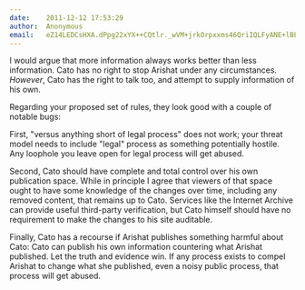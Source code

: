 ```yaml
---
date:    2011-12-12 17:53:29
author:  Anonymous
email:   eZ14LEDCsHXA.dPpg22xYX++CQtlr._wVM+jrkOrpxxms46QriIQLFyANE+lBL5DBK
---
```


I would argue that more information always works better than less
information.  Cato has no right to stop Arishat under any
circumstances.  <i>However</i>, Cato has the right to talk too, and
attempt to supply information of his own.

Regarding your proposed set of rules, they look good with a couple of
notable bugs:

First, "versus anything short of legal process" does not work; your
threat model needs to include "legal" process as something potentially
hostile.  Any loophole you leave open for legal process will get
abused.

Second, Cato should have complete and total control over his own
publication space.  While in principle I agree that viewers of that
space ought to have some knowledge of the changes over time, including
any removed content, that remains up to Cato.  Services like the
Internet Archive can provide useful third-party verification, but Cato
himself should have no requirement to make the changes to his site
auditable.

Finally, Cato has a recourse if Arishat publishes something harmful
about Cato: Cato can publish his own information countering what
Arishat published.  Let the truth and evidence win.  If any process
exists to compel Arishat to change what she published, even a noisy
public process, that process will get abused.
